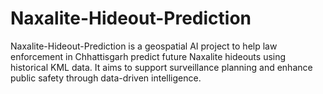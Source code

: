 # Naxalite-Hideout-Prediction
Naxalite-Hideout-Prediction is a geospatial AI project to help law enforcement in Chhattisgarh predict future Naxalite hideouts using historical KML data. It aims to support surveillance planning and enhance public safety through data-driven intelligence.
